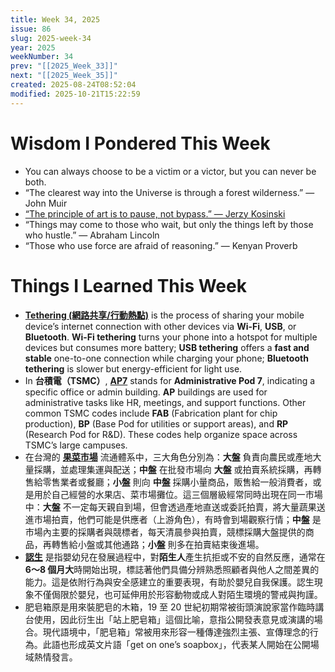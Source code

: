```yaml
---
title: Week 34, 2025
issue: 86
slug: 2025-week-34
year: 2025
weekNumber: 34
prev: "[[2025_Week_33]]"
next: "[[2025_Week_35]]"
created: 2025-08-24T08:52:04
modified: 2025-10-21T15:22:59
---
```


# Wisdom I Pondered This Week

* You can always choose to be a victim or a victor, but you can never be both.
* “The clearest way into the Universe is through a forest wilderness.” — John Muir
* [“The principle of art is to pause, not bypass.” — Jerzy Kosinski](https://www.brainyquote.com/quotes/jerzy_kosinski_308852)
* “Things may come to those who wait, but only the things left by those who hustle.” — Abraham Lincoln
* “Those who use force are afraid of reasoning.” — Kenyan Proverb

# Things I Learned This Week

* [**Tethering (網路共享/行動熱點)**](https://en.wikipedia.org/wiki/Tethering) is the process of sharing your mobile device’s internet connection with other devices via **Wi-Fi**, **USB**, or **Bluetooth**. **Wi-Fi tethering** turns your phone into a hotspot for multiple devices but consumes more battery; **USB tethering** offers a **fast and stable** one-to-one connection while charging your phone; **Bluetooth tethering** is slower but energy-efficient for light use.
* In **台積電（TSMC）**, [**AP7**](https://www.google.com/search?q=台積電+AP7) stands for **Administrative Pod 7**, indicating a specific office or admin building. **AP** buildings are used for administrative tasks like HR, meetings, and support functions. Other common TSMC codes include **FAB** (Fabrication plant for chip production), **BP** (Base Pod for utilities or support areas), and **RP** (Research Pod for R\&D). These codes help organize space across TSMC’s large campuses.
* 在台灣的 [**果菜市場**](https://www.google.com/search?q=果菜市場+大盤+中盤+小盤) 流通體系中，三大角色分別為：**大盤** 負責向農民或產地大量採購，並處理集運與配送；**中盤** 在批發市場向 **大盤** 或拍賣系統採購，再轉售給零售業者或餐廳；**小盤** 則向 **中盤** 採購小量商品，販售給一般消費者，或是用於自己經營的水果店、菜市場攤位。這三個層級經常同時出現在同一市場中：**大盤** 不一定每天親自到場，但會透過產地直送或委託拍賣，將大量蔬果送進市場拍賣，他們可能是供應者（上游角色），有時會到場觀察行情；**中盤** 是市場內主要的採購者與競標者，每天清晨參與拍賣，競標採購大盤提供的商品，再轉售給小盤或其他通路；**小盤** 則多在拍賣結束後進場。
* [**認生**](https://www.google.com/search?q=認生) 是指嬰幼兒在發展過程中，對**陌生人**產生抗拒或不安的自然反應，通常在**6～8 個月大**時開始出現，標誌著他們具備分辨熟悉照顧者與他人之間差異的能力。這是依附行為與安全感建立的重要表現，有助於嬰兒自我保護。認生現象不僅侷限於嬰兒，也可延伸用於形容動物或成人對陌生環境的警戒與拘謹。
* 肥皂箱原是用來裝肥皂的木箱，19 至 20 世紀初期常被街頭演說家當作臨時講台使用，因此衍生出「站上肥皂箱」這個比喻，意指公開發表意見或演講的場合。現代語境中，「肥皂箱」常被用來形容一種傳達強烈主張、宣傳理念的行為。此語也形成英文片語「get on one’s soapbox」，代表某人開始在公開場域熱情發言。
